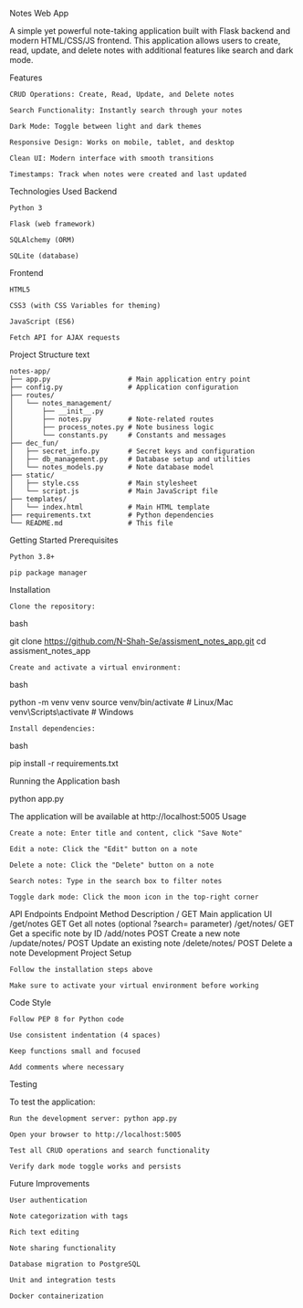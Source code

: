 Notes Web App

A simple yet powerful note-taking application built with Flask backend and modern HTML/CSS/JS frontend. This application allows users to create, read, update, and delete notes with additional features like search and dark mode.

Features

    CRUD Operations: Create, Read, Update, and Delete notes

    Search Functionality: Instantly search through your notes

    Dark Mode: Toggle between light and dark themes

    Responsive Design: Works on mobile, tablet, and desktop

    Clean UI: Modern interface with smooth transitions

    Timestamps: Track when notes were created and last updated

Technologies Used
Backend

    Python 3

    Flask (web framework)

    SQLAlchemy (ORM)

    SQLite (database)

Frontend

    HTML5

    CSS3 (with CSS Variables for theming)

    JavaScript (ES6)

    Fetch API for AJAX requests

Project Structure
text

```
notes-app/
├── app.py                   # Main application entry point
├── config.py                # Application configuration    
├── routes/
│   └── notes_management/
│       ├── __init__.py
│       ├── notes.py         # Note-related routes
│       ├── process_notes.py # Note business logic
│       └── constants.py     # Constants and messages
├── dec_fun/
│   ├── secret_info.py       # Secret keys and configuration
│   ├── db_management.py     # Database setup and utilities
│   └── notes_models.py      # Note database model
├── static/
│   ├── style.css            # Main stylesheet
│   └── script.js            # Main JavaScript file
├── templates/
│   └── index.html           # Main HTML template
├── requirements.txt         # Python dependencies
└── README.md                # This file
```

Getting Started
Prerequisites

    Python 3.8+

    pip package manager

Installation

    Clone the repository:

bash

git clone https://github.com/N-Shah-Se/assisment_notes_app.git
cd assisment_notes_app

    Create and activate a virtual environment:

bash

python -m venv venv
source venv/bin/activate  # Linux/Mac
venv\Scripts\activate    # Windows

    Install dependencies:

bash

pip install -r requirements.txt

Running the Application
bash

python app.py

The application will be available at http://localhost:5005
Usage

    Create a note: Enter title and content, click "Save Note"

    Edit a note: Click the "Edit" button on a note

    Delete a note: Click the "Delete" button on a note

    Search notes: Type in the search box to filter notes

    Toggle dark mode: Click the moon icon in the top-right corner

API Endpoints
Endpoint	Method	Description
/	GET	Main application UI
/get/notes	GET	Get all notes (optional ?search= parameter)
/get/notes/<id>	GET	Get a specific note by ID
/add/notes	POST	Create a new note
/update/notes/<id>	POST	Update an existing note
/delete/notes/<id>	POST	Delete a note
Development
Project Setup

    Follow the installation steps above

    Make sure to activate your virtual environment before working

Code Style

    Follow PEP 8 for Python code

    Use consistent indentation (4 spaces)

    Keep functions small and focused

    Add comments where necessary

Testing

To test the application:

    Run the development server: python app.py

    Open your browser to http://localhost:5005

    Test all CRUD operations and search functionality

    Verify dark mode toggle works and persists

Future Improvements

    User authentication

    Note categorization with tags

    Rich text editing

    Note sharing functionality

    Database migration to PostgreSQL

    Unit and integration tests

    Docker containerization